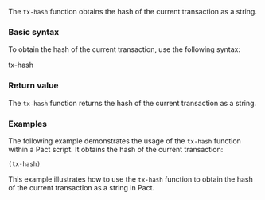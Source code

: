 The `tx-hash` function obtains the hash of the current transaction as a string.

### Basic syntax

To obtain the hash of the current transaction, use the following syntax:

tx-hash

### Return value

The `tx-hash` function returns the hash of the current transaction as a string.

### Examples

The following example demonstrates the usage of the `tx-hash` function within a Pact script. It obtains the hash of the current transaction:

```lisp
(tx-hash)
```

This example illustrates how to use the `tx-hash` function to obtain the hash of the current transaction as a string in Pact.
